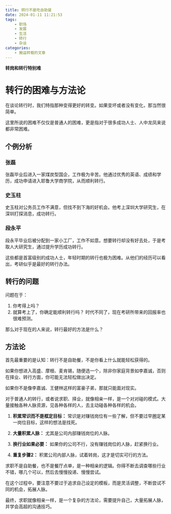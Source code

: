 ```yaml
---
title: 转行不是吃自助餐
date: 2024-01-11 11:21:53
tags:
    - 职场
    - 发展
    - 生活
    - 转行
    - 杂谈
categories: 
    - 搬运转载的文章
---
```



**转岗和转行特别难**
 
# 转行的困难与方法论

在谈论转行时，我们特指那种变得更好的转变。如果变坏或者没有变化，那当然很简单。

这里所说的困难不仅仅是普通人的困难，更是指对于很多成功人士、人中龙凤来说都非常困难。

## 个例分析

### 张磊
张磊毕业后进入一家煤炭型国企，工作极为辛苦。他通过优秀的英语、成绩和学历，成功申请进入耶鲁大学商学院，从而顺利转行。

### 史玉柱
史玉柱对公务员工作不满意，但找不到下海的好机会。他考上深圳大学研究生，在深圳打探消息，成功转行。

### 段永平
段永平毕业后被分配到一家小工厂，工作不如意。想要转行却没有好去处，于是考取人大研究生，通过提升学历成功转行。

这些都是首富级别的成功人士，年轻时期的转行也极为困难。从他们的经历可以看出，考研似乎是最好的转行办法。

## 转行的问题

问题在于：
1. 你考得上吗？
2. 就算考上了，你确定能顺利转行吗？
时代不同了，现在考研所带来的回报率也很难预测。

那么对于现在的人来说，转行最好的方法是什么？

## 方法论

首先最重要的是认知：转行不是自助餐，不是你看上什么就能轻松获得的。

如果你想进入高盛、摩根、麦肯锡，随便选一个，除非你家庭背景如李嘉诚，否则在择业、转行方面，你可能无法轻松做出决定。

如果你不是像李嘉诚、王健林这样的富豪子弟，那就只能面对现实。

对于普通人的转行，或者说求职、择业，就像相亲一样，是一个对对碰的模式。大量接触各种人脉资源，见各种各样的人，去主动碰各种各样的机会。

1. **积累常识而不是框定目标：** 常识是对赚钱岗位有一些了解，但不要过早圈定某一岗位目标，这样的想法是找死。
  
2. **大量积累人脉：** 尤其是公司内部赚钱岗位的人脉。

3. **换行业如果必要：** 如果你的公司不行，没有赚钱岗位的人脉，赶紧换行业。

4. **重复步骤2：** 积累公司内部人脉，试着转岗，这才是切实可行的方法。

求职不是自助餐，也不是餐厅点单，是一种相亲的逻辑。你得不断去调查哪些行业不错，哪几个可以，然后去慢慢投递、慢慢尝试。

在这个过程中，要注意不要过于追求自己设定的模板，而是灵活调整，不断尝试不同的机会，拓展人脉。

最终，求职就像相亲一样，是一个复杂的方法论，需要提升自己，大量拓展人脉，并学会高超的沟通技巧。
